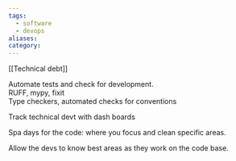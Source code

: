 ```yaml
---
tags:
  - software
  - devops
aliases: 
category:
---
```



[[Technical debt]]

Automate tests and check for development.  
RUFF, mypy, fixit  
Type checkers, automated checks for conventions  
  
Track technical devt with dash boards

Spa days for the code: where you focus and clean specific areas. 

Allow the devs to know best areas as they work on the code base.